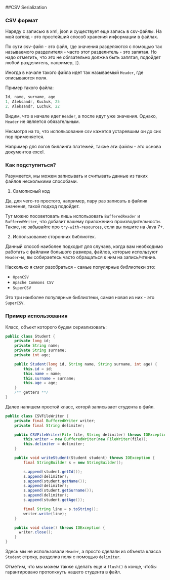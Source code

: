 ##CSV Serialization
### CSV формат
Наряду с записью в xml, json и существует еще запись в csv-файлы.
На мой взгляд - это простейший способ хранения информации в файлах.

По сути csv-файл - это файл, где значения разделяются с помощью так
называемого разделителя - часто этот разделитель - это запятая.
Но надо отметить, что это не обязательно должна быть запятая,
подойдет любой разделитель, например, `|`).

Иногда в начале такого файла идет так называемый `Header`, где описываются поля.

Пример такого файла:
```java
Id, name, surname, age
1, Aleksandr, Kuchuk, 25
2, Aleksandr, Luchuk, 22
```

Видим, что в начале идет `Header`, а после идут уже значения. Однако, `Header` не является обязательным.

Несмотря на то, что использование csv кажется устаревшим он до сих пор применяется.

 Например для логов биллинга платежей, также эти файлы - это основа документов
 excel.

### Как подступиться?
Разумеется, мы можем записывать и считывать данные из таких файлов несколькими
способами.

1. Самописный код

  Да, для чего-то простого, например, пару раз записать в файлик значения, такой
  подход подойдет.

  Тут можно посоветовать лишь использовать `BufferedReader` и `BufferedWriter`,
  что добавит вашему приложению производительности. Также, не забывайте про
  `try-with-resources`, если вы пишите на Java 7+.

2. Использование сторонних библиотек.

  Данный способ наиболее подходит для случаев, когда вам необходимо работать с
  файлами большого размера, файлов, которые используют `Header`-ы, вы собираетесь
  часто обращаться к ним на запись/чтение.

  Насколько я смог разобраться - самые популярные библиотеки это:
  * `OpenCSV`
  * `Apache Commons CSV`
  * `SuperCSV`


  Это три наиболее популярные библиотеки, самая новая из них - это `SuperCSV`.

### Пример использования
Класс, объект которого будем сериализовать:
```java
public class Student {
    private long id;
    private String name;
    private String surname;
    private int age;

    public Student(long id, String name, String surname, int age) {
        this.id = id;
        this.name = name;
        this.surname = surname;
        this.age = age;
    }
    /** getters **/
}
```

Далее напишем простой класс, которй записывает студента в файл.
```java
public class CSVFileWriter {
    private final BufferedWriter writer;
    private final String delimiter;

    public CSVFileWriter(File file, String delimiter) throws IOException {
        this.writer = new BufferedWriter(new FileWriter(file));
        this.delimiter = delimiter;
    }

    public void writeStudent(Student student) throws IOException {
        final StringBuilder s = new StringBuilder();

        s.append(student.getId());
        s.append(delimiter);
        s.append(student.getName());
        s.append(delimiter);
        s.append(student.getSurname());
        s.append(delimiter);
        s.append(student.getAge());

        final String line = s.toString();
        writer.write(line);
    }

    public void close() throws IOException {
      writer.close();
    }
}
```
Здесь мы не использовали `Header`, а просто сделали из объекта класса `Student`
 строку, разделив поля с помощью `delimiter`.

Отметим, что мы можем также сделать еще и `flush()` в конце, чтобы гарантировано
протолкнуть нашего студента в файл.
